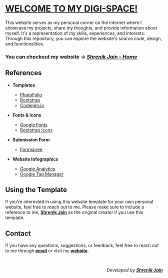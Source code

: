 # [WELCOME TO MY DIGI-SPACE!](https://shrenik-jain.github.io)

This website serves as my personal corner on the internet where I showcase my projects, share my thoughts, and provide information about myself. It's a representation of my skills, experiences, and interests. Through this repository, you can explore the website's source code, design, and functionalities.


### You can checkout my website &rarr; <i>[Shrenik Jain - Home](https://shrenik-jain.github.io)</i>

## References

- **Templates**
    - [PhotoFolio](https://bootstrapmade.com/photofolio-bootstrap-photography-website-template/)
    - [Bootstrap](https://getbootstrap.com)
    - [Codepen.io](https://codepen.io/aecend/pen/WbONyK)

- **Fonts & Icons**
    - [Google Fonts](https://fonts.google.com/)
    - [Bootstrap Icons](https://icons.getbootstrap.com/)

- **Submission Form**
    - [Formspree](https://formspree.io/)

- **Website Infographics**
    - [Google Analytics](https://marketingplatform.google.com/about/analytics/)
    - [Google Tag Manager](https://tagmanager.google.com/)


## Using the Template

If you're interested in using this website template for your own personal website, feel free to reach out to me. Please make sure to include a reference to me, <b>[Shrenik Jain](https://shrenik-jain.github.io)</b> as the original creator if you use this template.


## Contact

If you have any questions, suggestions, or feedback, feel free to reach out to me through <b>[email](mailto:shrenikkjain81@gmail.com)</b> or visit my <b>[website](https://shrenik-jain.github.io)</b>.

<br>

<p align="right" ><i> Developed by <b><a href="https://shrenik-jain.github.io/">Shrenik Jain </i></a></b></p>
